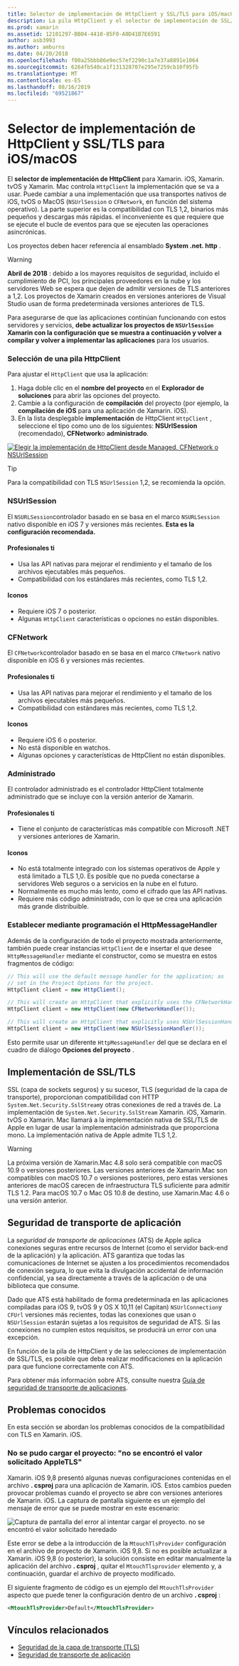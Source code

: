 ```yaml
---
title: Selector de implementación de HttpClient y SSL/TLS para iOS/macOS
description: La pila HttpClient y el selector de implementación de SSL/TLS determinan la implementación de HttpClient y SSL/TLS que usará la aplicación de Xamarin iOS, tvOS o macOS.
ms.prod: xamarin
ms.assetid: 12101297-BB04-4410-85F0-A0D41B7E6591
author: asb3993
ms.author: amburns
ms.date: 04/20/2018
ms.openlocfilehash: f00a25bbb86e9ec57ef2290c1a7e37a8891e1064
ms.sourcegitcommit: 6264fb540ca1f131328707e295e7259cb10f95fb
ms.translationtype: MT
ms.contentlocale: es-ES
ms.lasthandoff: 08/16/2019
ms.locfileid: "69521867"
---
```

# <a name="httpclient-and-ssltls-implementation-selector-for-iosmacos"></a>Selector de implementación de HttpClient y SSL/TLS para iOS/macOS

El **selector de implementación de HttpClient** para Xamarin. iOS, Xamarin. tvOS y Xamarin. Mac controla `HttpClient` la implementación que se va a usar. Puede cambiar a una implementación que usa transportes nativos de iOS, tvOS o MacOS (`NSUrlSession` o `CFNetwork`, en función del sistema operativo). La parte superior es la compatibilidad con TLS 1,2, binarios más pequeños y descargas más rápidas. el inconveniente es que requiere que se ejecute el bucle de eventos para que se ejecuten las operaciones asincrónicas.

Los proyectos deben hacer referencia al ensamblado **System .net. http** .

> [!WARNING]
> **Abril de 2018** : debido a los mayores requisitos de seguridad, incluido el cumplimiento de PCI, los principales proveedores en la nube y los servidores Web se espera que dejen de admitir versiones de TLS anteriores a 1,2. Los proyectos de Xamarin creados en versiones anteriores de Visual Studio usan de forma predeterminada versiones anteriores de TLS.
>
> Para asegurarse de que las aplicaciones continúan funcionando con estos servidores y servicios, **debe actualizar los proyectos de `NSUrlSession` Xamarin con la configuración que se muestra a continuación y volver a compilar y volver a implementar las aplicaciones** para los usuarios.

### <a name="selecting-an-httpclient-stack"></a>Selección de una pila HttpClient

Para ajustar el `HttpClient` que usa la aplicación:

1. Haga doble clic en el **nombre del proyecto** en el **Explorador de soluciones** para abrir las opciones del proyecto.
2. Cambie a la configuración de **compilación** del proyecto (por ejemplo, la **compilación de iOS** para una aplicación de Xamarin. iOS).
3. En la lista desplegable **implementación** de HttpClient `HttpClient` , seleccione el tipo como uno de los siguientes: **NSUrlSession** (recomendado), **CFNetwork**o **administrado**.

[![Elegir la implementación de HttpClient desde Managed, CFNetwork o NSUrlSession](http-stack-images/http-xs-sml.png)](http-stack-images/http-xs.png#lightbox)

> [!TIP]
> Para la compatibilidad con TLS `NSUrlSession` 1,2, se recomienda la opción.

### <a name="nsurlsession"></a>NSUrlSession

El `NSURLSession`controlador basado en se basa en el marco `NSURLSession` nativo disponible en iOS 7 y versiones más recientes. 
**Esta es la configuración recomendada.**

#### <a name="pros"></a>Profesionales ti

- Usa las API nativas para mejorar el rendimiento y el tamaño de los archivos ejecutables más pequeños.
- Compatibilidad con los estándares más recientes, como TLS 1,2.

#### <a name="cons"></a>Iconos

- Requiere iOS 7 o posterior.
- Algunas `HttpClient` características o opciones no están disponibles.

### <a name="cfnetwork"></a>CFNetwork

El `CFNetwork`controlador basado en se basa en el marco `CFNetwork` nativo disponible en iOS 6 y versiones más recientes.

#### <a name="pros"></a>Profesionales ti

- Usa las API nativas para mejorar el rendimiento y el tamaño de los archivos ejecutables más pequeños.
- Compatibilidad con estándares más recientes, como TLS 1,2.

#### <a name="cons"></a>Iconos

- Requiere iOS 6 o posterior.
- No está disponible en watchos.
- Algunas opciones y características de HttpClient no están disponibles.

### <a name="managed"></a>Administrado

El controlador administrado es el controlador HttpClient totalmente administrado que se incluye con la versión anterior de Xamarin.

#### <a name="pros"></a>Profesionales ti

- Tiene el conjunto de características más compatible con Microsoft .NET y versiones anteriores de Xamarin.

#### <a name="cons"></a>Iconos

- No está totalmente integrado con los sistemas operativos de Apple y está limitado a TLS 1,0. Es posible que no pueda conectarse a servidores Web seguros o a servicios en la nube en el futuro.
- Normalmente es mucho más lento, como el cifrado que las API nativas.
- Requiere más código administrado, con lo que se crea una aplicación más grande distribuible.

### <a name="programmatically-setting-the-httpmessagehandler"></a>Establecer mediante programación el HttpMessageHandler

Además de la configuración de todo el proyecto mostrada anteriormente, también puede crear instancias `HttpClient` de e insertar el que desee `HttpMessageHandler` mediante el constructor, como se muestra en estos fragmentos de código:

```csharp
// This will use the default message handler for the application; as
// set in the Project Options for the project.
HttpClient client = new HttpClient();

// This will create an HttpClient that explicitly uses the CFNetworkHandler
HttpClient client = new HttpClient(new CFNetworkHandler());

// This will create an HttpClient that explicitly uses NSUrlSessionHandler
HttpClient client = new HttpClient(new NSUrlSessionHandler());
```

Esto permite usar un diferente `HttpMessageHandler` del que se declara en el cuadro de diálogo **Opciones del proyecto** .

## <a name="ssltls-implementation"></a>Implementación de SSL/TLS

SSL (capa de sockets seguros) y su sucesor, TLS (seguridad de la capa de transporte), proporcionan compatibilidad con HTTP `System.Net.Security.SslStream`y otras conexiones de red a través de. La implementación de `System.Net.Security.SslStream` Xamarin. iOS, Xamarin. tvOS o Xamarin. Mac llamará a la implementación nativa de SSL/TLS de Apple en lugar de usar la implementación administrada que proporciona mono. La implementación nativa de Apple admite TLS 1,2.

> [!WARNING]
> La próxima versión de Xamarin.Mac 4.8 solo será compatible con macOS 10.9 o versiones posteriores.
> Las versiones anteriores de Xamarin.Mac son compatibles con macOS 10.7 o versiones posteriores, pero estas versiones anteriores de macOS carecen de infraestructura TLS suficiente para admitir TLS 1.2. Para macOS 10.7 o Mac OS 10.8 de destino, use Xamarin.Mac 4.6 o una versión anterior.

## <a name="app-transport-security"></a>Seguridad de transporte de aplicación

La _seguridad de transporte de aplicaciones_ (ATS) de Apple aplica conexiones seguras entre recursos de Internet (como el servidor back-end de la aplicación) y la aplicación. ATS garantiza que todas las comunicaciones de Internet se ajusten a los procedimientos recomendados de conexión segura, lo que evita la divulgación accidental de información confidencial, ya sea directamente a través de la aplicación o de una biblioteca que consume.

Dado que ATS está habilitado de forma predeterminada en las aplicaciones compiladas para iOS 9, tvOS 9 y OS X 10,11 (el Capitan) `NSUrlConnection`y `CFUrl` versiones más recientes, todas las conexiones que usan o `NSUrlSession` estarán sujetas a los requisitos de seguridad de ATS. Si las conexiones no cumplen estos requisitos, se producirá un error con una excepción.

En función de la pila de HttpClient y de las selecciones de implementación de SSL/TLS, es posible que deba realizar modificaciones en la aplicación para que funcione correctamente con ATS.

Para obtener más información sobre ATS, consulte nuestra [Guía de seguridad de transporte de aplicaciones](~/ios/app-fundamentals/ats.md).

## <a name="known-issues"></a>Problemas conocidos

En esta sección se abordan los problemas conocidos de la compatibilidad con TLS en Xamarin. iOS.

### <a name="project-failed-to-load-with-error-requested-value-appletls-wasnt-found"></a>No se pudo cargar el proyecto: "no se encontró el valor solicitado AppleTLS"

Xamarin. iOS 9,8 presentó algunas nuevas configuraciones contenidas en el archivo **. csproj** para una aplicación de Xamarin. iOS. Estos cambios pueden provocar problemas cuando el proyecto se abre con versiones anteriores de Xamarin. iOS. La captura de pantalla siguiente es un ejemplo del mensaje de error que se puede mostrar en este escenario:

![Captura de pantalla del error al intentar cargar el proyecto. no se encontró el valor solicitado heredado](http-stack-images/tlserror-xs.png)

Este error se debe a la introducción de la `MtouchTlsProvider` configuración en el archivo de proyecto de Xamarin. iOS 9,8. Si no es posible actualizar a Xamarin. iOS 9,8 (o posterior), la solución consiste en editar manualmente la aplicación del archivo **. csproj** , quitar el `MtouchTlsprovider` elemento y, a continuación, guardar el archivo de proyecto modificado.

El siguiente fragmento de código es un ejemplo del `MtouchTlsProvider` aspecto que puede tener la configuración dentro de un archivo **. csproj** :

```xml
<MtouchTlsProvider>Default</MtouchTlsProvider>
```

## <a name="related-links"></a>Vínculos relacionados

- [Seguridad de la capa de transporte (TLS)](~/cross-platform/app-fundamentals/transport-layer-security.md)
- [Seguridad de transporte de aplicación](~/ios/app-fundamentals/ats.md)
